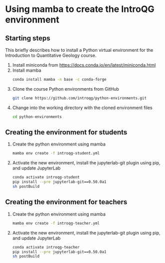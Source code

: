 # Using mamba to create the IntroQG environment

## Starting steps

This briefly describes how to install a Python virtual environment for the Introduction to Quantitative Geology course.

1. Install miniconda from https://docs.conda.io/en/latest/miniconda.html
2. Install mamba
    ```bash
    conda install mamba -n base -c conda-forge
    ```
3. Clone the course Python environments from GitHub
    ```bash
    git clone https://github.com/introqg/python-environments.git
    ```
4. Change into the working directory with the cloned environment files
    ```bash
    cd python-environments
    ```
## Creating the environment for students
1. Create the python environment using mamba
    ```bash
    mamba env create -f introqg-student.yml
    ```
2. Activate the new environment, install the jupyterlab-git plugin using pip, and update JupyterLab
    ```bash
    conda activate introqg-student
    pip install --pre jupyterlab-git==0.50.0a1
    sh postBuild
    ```
## Creating the environment for teachers
1. Create the python environment using mamba
    ```bash
    mamba env create -f introqg-teacher.yml
    ```
2. Activate the new environment, install the jupyterlab-git plugin using pip, and update JupyterLab
    ```bash
    conda activate introqg-teacher
    pip install --pre jupyterlab-git==0.50.0a1
    sh postBuild
    ```
